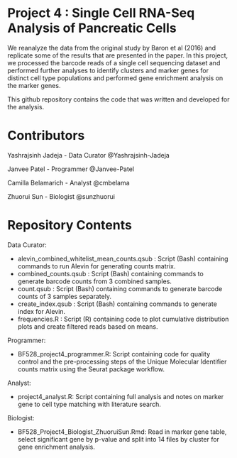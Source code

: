 # Project 4 : Single Cell RNA-Seq Analysis of Pancreatic Cells

We reanalyze the data from the original study by Baron et al (2016) and replicate some of the results that are presented in the paper. In this project, we processed the barcode reads of a single cell sequencing dataset and performed further analyses to identify clusters and marker genes for distinct cell type populations and performed gene enrichment analysis on the marker genes.

This github repository contains the code that was written and developed for the analysis.

# Contributors

Yashrajsinh Jadeja - Data Curator @Yashrajsinh-Jadeja

Janvee Patel - Programmer @Janvee-Patel

Camilla Belamarich - Analyst @cmbelama

Zhuorui Sun - Biologist @sunzhuorui

# Repository Contents

Data Curator:
- alevin_combined_whitelist_mean_counts.qsub : Script (Bash) containing commands to run Alevin for generating counts matrix.
- combined_counts.qsub : Script (Bash) containing commands to generate barcode counts from 3 combined samples.
- count.qsub : Script (Bash) containing commands to generate barcode counts of 3 samples separately.
- create_index.qsub : Script (Bash) containing commands to generate index for Alevin.
- frequencies.R : Script (R) containing code to plot cumulative distribution plots and create filtered reads based on means.

Programmer:
  - BF528_project4_programmer.R: Script containing code for quality control and the pre-processing steps of the Unique Molecular Identifier counts matrix using the Seurat package workflow.

Analyst: 
  - project4_analyst.R: Script containing full analysis and notes on marker gene to cell type matching with literature search.

Biologist:
  - BF528_Project4_Biologist_ZhuoruiSun.Rmd: Read in marker gene table, select significant gene by p-value and split into 14 files by cluster for gene enrichment analysis.
